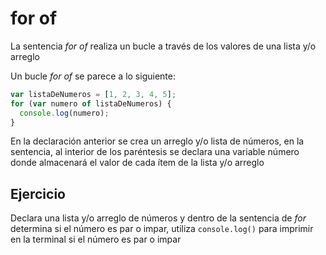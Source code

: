 # for of

La sentencia _for of_ realiza un bucle a través de los valores de una lista y/o arreglo

Un bucle _for of_ se parece a lo siguiente:

```js
var listaDeNumeros = [1, 2, 3, 4, 5];
for (var numero of listaDeNumeros) {
  console.log(numero);
}
```

En la declaración anterior se crea un arreglo y/o lista de números, en la sentencia, al interior de los paréntesis se declara una variable
número donde almacenará el valor de cada ítem de la lista y/o arreglo

## Ejercicio

Declara una lista y/o arreglo de números y dentro de la sentencia de _for_ determina si el número es par o impar, utiliza `console.log()` para imprimir en la terminal si el número es par o impar
